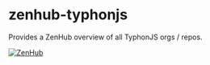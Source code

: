 # zenhub-typhonjs
Provides a ZenHub overview of all TyphonJS orgs / repos.

[![ZenHub](https://raw.githubusercontent.com/ZenHubIO/support/master/zenhub-badge.png)](https://zenhub.io)
